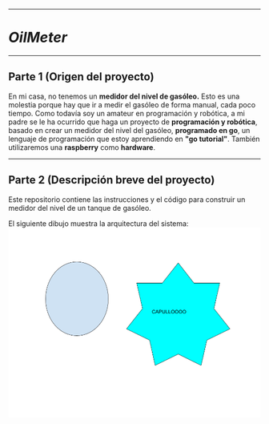 ***
# ***OilMeter***
***
## **Parte 1** (Origen del proyecto)

En mi casa, no tenemos un **medidor del nivel de gasóleo.** Esto es una molestia porque hay que ir a medir el gasóleo de forma manual, cada poco tiempo. Como todavía soy un amateur en programación y robótica, a mi padre se le ha ocurrido que haga un proyecto de **programación y robótica**, basado en crear un medidor del nivel del gasóleo, **programado en go**, un lenguaje de programación que estoy aprendiendo en **"go tutorial"**. También utilizaremos una **raspberry** como **hardware**.
***
## **Parte 2** (Descripción breve del proyecto)

Este repositorio contiene las instrucciones y el código para construir un medidor del nivel de un tanque de gasóleo.

El siguiente dibujo muestra la arquitectura del sistema:
![Mi dibujo](./dibujo.png)
